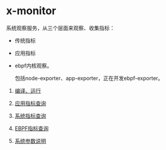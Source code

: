 # x-monitor

系统观察服务，从三个层面来观察、收集指标：

- 传统指标

- 应用指标

- ebpf内核观察。

  包括node-exporter、app-exporter，正在开发ebpf-exporter。

1. [编译、运行](doc/编译、运行.md)

2. [应用指标查询](doc/应用指标查询.md)

3. [系统指标查询](doc/系统指标查询.md)

4. [EBPF指标查询](./doc/EBPF指标查询)

5. [系统参数说明](doc/系统参数说明.md)

   

